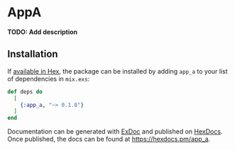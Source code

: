 # AppA

**TODO: Add description**

## Installation

If [available in Hex](https://hex.pm/docs/publish), the package can be installed
by adding `app_a` to your list of dependencies in `mix.exs`:

```elixir
def deps do
  [
    {:app_a, "~> 0.1.0"}
  ]
end
```

Documentation can be generated with [ExDoc](https://github.com/elixir-lang/ex_doc)
and published on [HexDocs](https://hexdocs.pm). Once published, the docs can
be found at <https://hexdocs.pm/app_a>.

